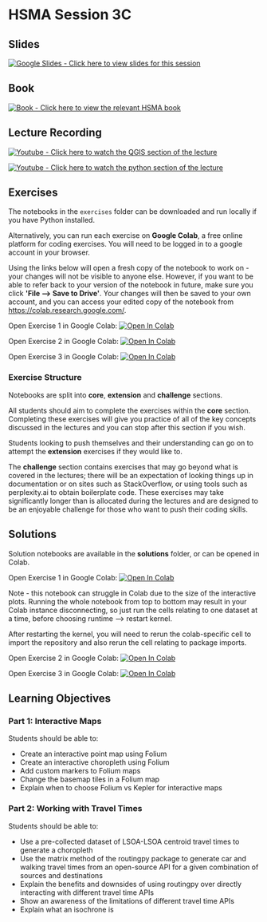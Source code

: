 # HSMA Session 3C

## Slides

<a href="https://docs.google.com/presentation/d/1Xj9jYaJ_FH7ko84DGJ2M1l4DWfJ-W5wmY906UkUEgRg/edit?usp=sharing"><img src="https://img.shields.io/static/v1?label=Google+Slides&message=Click+here+to+view+the+slides+for+this+session&color=%23FBBC04&style=for-the-badge&logo=googleslides&logoColor=%23FBBC04" alt="Google Slides - Click here to view slides for this session"></a>

## Book

<a href="https://hsma-programme.github.io/hsma6_geographic_optimisation_and_visualisation_book/"><img src="https://img.shields.io/static/v1?label=Book&message=Click+here+to+view+the+relevant+HSMA+book&color=%23782828&style=for-the-badge&logo=mdbook" alt="Book - Click here to view the relevant HSMA book"></a>

## Lecture Recording

<a href="https://youtu.be/_14heKZ9YjA"><img src="https://img.shields.io/static/v1?label=Youtube&message=Click+here+to+watch+the+interactive+python+map+section&color=%23282828&style=for-the-badge&logo=youtube&logoColor=%23FF0000" alt="Youtube - Click here to watch the QGIS section of the lecture"></a>

<a href="https://youtu.be/_KD7gOMPFgY"><img src="https://img.shields.io/static/v1?label=Youtube&message=Click+here+to+watch+the+travel+time+section&color=%23282828&style=for-the-badge&logo=youtube&logoColor=%23FF0000" alt="Youtube - Click here to watch the python section of the lecture"></a>

## Exercises

The notebooks in the `exercises` folder can be downloaded and run locally if you have Python installed.

Alternatively, you can run each exercise on **Google Colab**, a free online platform for coding exercises. You will need to be logged in to a google account in your browser. 

Using the links below will open a fresh copy of the notebook to work on - your changes will not be visible to anyone else. However, if you want to be able to refer back to your version of the notebook in future, make sure you click **'File --> Save to Drive'**. 
Your changes will then be saved to your own account, and you can access your edited copy of the notebook from https://colab.research.google.com/.

Open Exercise 1 in Google Colab: <a target="_blank" href="https://colab.research.google.com/github/hsma-programme/h6_3c_interactive_plots_travel/blob/main/h6_3c_interactive_plots_travel/exercises_colab/HSMA 3C Exercise 1 - Interactive Plots.ipynb">
  <img src="https://colab.research.google.com/assets/colab-badge.svg" alt="Open In Colab"/>
</a>

Open Exercise 2 in Google Colab: <a target="_blank" href="https://colab.research.google.com/github/hsma-programme/h6_3c_interactive_plots_travel/blob/main/h6_3c_interactive_plots_travel/exercises_colab/HSMA 3C Exercise 2 - Using Precalculated Travel Time Matrices.ipynb">
  <img src="https://colab.research.google.com/assets/colab-badge.svg" alt="Open In Colab"/>
</a>

Open Exercise 3 in Google Colab: <a target="_blank" href="https://colab.research.google.com/github/hsma-programme/h6_3c_interactive_plots_travel/blob/main/h6_3c_interactive_plots_travel/exercises_colab/HSMA 3C Exercise 3 - Getting Travel Matrices with routingpy.ipynb">
  <img src="https://colab.research.google.com/assets/colab-badge.svg" alt="Open In Colab"/>
</a>


### Exercise Structure

Notebooks are split into **core**, **extension** and **challenge** sections. 

All students should aim to complete the exercises within the **core** section. Completing these exercises will give you practice of all of the key concepts discussed in the lectures and you can stop after this section if you wish. 

Students looking to push themselves and their understanding can go on to attempt the **extension** exercises if they would like to.

The **challenge** section contains exercises that may go beyond what is covered in the lectures; there will be an expectation of looking things up in documentation or on sites such as StackOverflow, or using tools such as perplexity.ai to obtain boilerplate code. These exercises may take significantly longer than is allocated during the lectures and are designed to be an enjoyable challenge for those who want to push their coding skills.

## Solutions

Solution notebooks are available in the **solutions** folder, or can be opened in Colab. 

Open Exercise 1 in Google Colab: <a target="_blank" href="https://colab.research.google.com/github/hsma-programme/h6_3c_interactive_plots_travel/blob/main/h6_3c_interactive_plots_travel/solutions/HSMA 3C Exercise 1 - Interactive Plots.ipynb">
  <img src="https://colab.research.google.com/assets/colab-badge.svg" alt="Open In Colab"/>
</a>

Note - this notebook can struggle in Colab due to the size of the interactive plots. Running the whole notebook from top to bottom may result in your Colab instance disconnecting, so just run the cells relating to one dataset at a time, before choosing runtime --> restart kernel. 

After restarting the kernel, you will need to rerun the colab-specific cell to import the repository and also rerun the cell relating to package imports. 


Open Exercise 2 in Google Colab: <a target="_blank" href="https://colab.research.google.com/github/hsma-programme/h6_3c_interactive_plots_travel/blob/main/h6_3c_interactive_plots_travel/solutions/HSMA 3C Exercise 2 - Using Precalculated Travel Time Matrices.ipynb">
  <img src="https://colab.research.google.com/assets/colab-badge.svg" alt="Open In Colab"/>
</a>

Open Exercise 3 in Google Colab: <a target="_blank" href="https://colab.research.google.com/github/hsma-programme/h6_3c_interactive_plots_travel/blob/main/h6_3c_interactive_plots_travel/solutions/HSMA 3C Exercise 3 - Getting Travel Matrices with routingpy.ipynb">
  <img src="https://colab.research.google.com/assets/colab-badge.svg" alt="Open In Colab"/>
</a>


## Learning Objectives

### Part 1: Interactive Maps

Students should be able to:

- Create an interactive point map using Folium
- Create an interactive choropleth using Folium
- Add custom markers to Folium maps
- Change the basemap tiles in a Folium map
- Explain when to choose Folium vs Kepler for interactive maps

### Part 2: Working with Travel Times

Students should be able to:

- Use a pre-collected dataset of LSOA-LSOA centroid travel times to generate a choropleth
- Use the matrix method of the routingpy package to generate car and walking travel times from an open-source API for a given combination of sources and destinations
- Explain the benefits and downsides of using routingpy over directly interacting with different travel time APIs
- Show an awareness of the limitations of different travel time APIs
- Explain what an isochrone is
